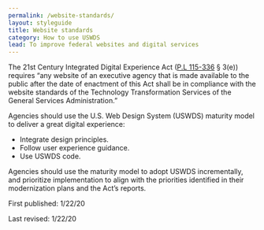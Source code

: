 ```yaml
---
permalink: /website-standards/
layout: styleguide
title: Website standards
category: How to use USWDS
lead: To improve federal websites and digital services
---
```


The 21st Century Integrated Digital Experience Act ([P.L 115-336](https://www.congress.gov/bill/115th-congress/house-bill/5759/text) § 3(e)) requires “any website of an executive agency that is made available to the public after the date of enactment of this Act shall be in compliance with the website standards of the Technology Transformation Services of the General Services Administration.”

Agencies should use the U.S. Web Design System (USWDS) maturity model to deliver a great digital experience:

<ul>
  <li>Integrate design principles.</li>
  <li>Follow user experience guidance.</li>
  <li>Use USWDS code.</li>
</ul>

Agencies should use the maturity model to adopt USWDS incrementally, and prioritize implementation to align with the priorities identified in their modernization plans and the Act’s reports.

First published: 1/22/20

Last revised: 1/22/20